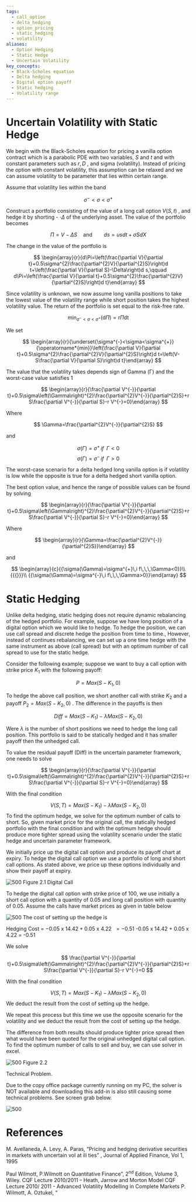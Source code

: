 ```yaml
---
tags:
  - call_option
  - delta_hedging
  - option_pricing
  - static_hedging
  - volatility
aliases:
  - Option Hedging
  - Static Hedge
  - Uncertain Volatility
key_concepts:
  - Black-Scholes equation
  - Delta hedging
  - Digital option payoff
  - Static hedging
  - Volatility range
---
```


# Uncertain Volatility with Static Hedge

We begin with the Black-Scholes equation for pricing a vanilla option contract which is a  parabolic PDE with two variables,  $S$   and  $t$   and with constant parameters such as  $r,D$  , and sigma  (volatility).  Instead of pricing the option with constant volatility, this assumption can be relaxed  and we can assume volatility to be parameter that lies within certain range.

Assume that volatility lies within the band

$$
\sigma^{-}<\sigma<\sigma^{+}
$$

Construct a portfolio consisting of the value of a long call option   $V(S,t)$  ,  and hedge it by shorting  -  $\cdot\Delta$   of the underlying asset. The value of the portfolio becomes

$$
\Pi=V-\Delta S\quad\mathrm{and}\qquad d s=u s d t+\sigma S d X
$$

The change in the value of the portfolio is

$$
\begin{array}{r}{d\Pi=\left(\frac{\partial V}{\partial t}+0.5\sigma^{2}\frac{\partial^{2}V}{\partial^{2}S}\right)d t+\left(\frac{\partial V}{\partial S}-\Delta\right)d s,\qquad d\Pi=\left(\frac{\partial V}{\partial t}+0.5\sigma^{2}\frac{\partial^{2}V}{\partial^{2}S}\right)d t}\end{array}
$$

Since volatility is unknown, we now assume long vanilla positions to take the lowest value of  the volatility range while short position takes the highest volatility value. The return of the  portfolio is set equal to the risk-free rate.

$$
\operatorname*{min}_{\sigma^{-}<\sigma<\sigma^{+}}(\mathrm{d}\Pi)=\mathrm{r}\Pi\mathrm{d}\mathrm{t}
$$

We set

$$
\begin{array}{r}{\underset{\sigma^{-}<\sigma<\sigma^{+}}{\operatorname*{min}}\left(\frac{\partial V}{\partial t}+0.5\sigma^{2}\frac{\partial^{2}V}{\partial^{2}S}\right)d t=\left(V-S\frac{\partial V}{\partial S}\right)d t}\end{array}
$$

The value that the volatility takes depends sign of Gamma  (Γ)  and the worst-case value  satisfies 1

$$
\begin{array}{r}{\frac{\partial V^{-}}{\partial t}+0.5\sigma\left(\Gamma\right)^{2}\frac{\partial^{2}V^{-}}{\partial^{2}S}+r S\frac{\partial V^{-}}{\partial S}-r V^{-}=0}\end{array}
$$

Where

$$
\Gamma=\frac{\partial^{2}V^{-}}{\partial^{2}S}
$$

and

$$
\sigma(\Gamma)=\sigma^{+}\,i f\,\,\,\Gamma<0
$$
$$
\sigma(\Gamma)=\sigma^{-}\,i f\,\,\,\Gamma>0
$$

The worst-case scenario for a delta hedged long vanilla option is if volatility is low while the  opposite is true for a delta hedged short vanilla option.

The best option value, and hence the range of possible values can be found by solving

$$
\begin{array}{r}{\frac{\partial V^{-}}{\partial t}+0.5\sigma\left(\Gamma\right)^{2}\frac{\partial^{2}V^{-}}{\partial^{2}S}+r S\frac{\partial V^{-}}{\partial S}-r V^{-}=0}\end{array}
$$

Where

$$
\begin{array}{r}{\Gamma=\frac{\partial^{2}V^{-}}{\partial^{2}S}}\end{array}
$$

and

$$
\begin{array}{c}{{\sigma(\Gamma)=\sigma^{+}\,i f\,\,\,\Gamma<0}}\\ {{{}}}\\ {{\sigma(\Gamma)=\sigma^{-}\,i f\,\,\,\Gamma>0}}\end{array}
$$

# Static Hedging

Unlike delta hedging, static hedging does not require dynamic rebalancing of the hedged  portfolio. For example, suppose we have long position of a digital option which we would like  to hedge. To hedge the position, we can use call spread and discrete hedge the position from  time to time., However, instead of continues rebalancing, we can set up a one time hedge with  the same instrument as above (call spread) but with an optimum number of call spread to use  for the static hedge.

Consider the following example; suppose we want to buy a call option with strike price  $K_{1}$  with  the following payoff:

$$
P=M a x(S-K_{1},0)
$$

To hedge the above call position, we short another call with strike   $K_{2}$   and a  payoff    $P_{2}=M a x(S-K_{2},0)$  . The difference in the payoffs is then

$$
D i f f=M a x(S-K_{1})-\lambda M a x(S-K_{2},0)
$$

Were  $\lambda$   is the number of short positions we need to hedge the long call position. This portfolio  is said to be statically hedged and it has smaller payoff then the unhedged call.

To value the residual payoff (Diff) in the uncertain parameter framework, one needs to solve

$$
\begin{array}{r}{\frac{\partial V^{-}}{\partial t}+0.5\sigma\left(\Gamma\right)^{2}\frac{\partial^{2}V^{-}}{\partial^{2}S}+r S\frac{\partial V^{-}}{\partial S}-r V^{-}=0}\end{array}
$$

With the final condition

$$
V(S,T)=M a x(S-K_{1})-\lambda M a x(S-K_{2},0)
$$
To find the optimum hedge, we solve for the optimum number of calls to short. So, given  market price for the original call, the statically hedged portfolio with the final condition and  with the optimum hedge should produce more tighter spread using the volatility scenario under  the static hedge and uncertain parameter framework.

We initially price up the digital call option and produce its payoff chart at expiry. To hedge the  digital call option we use a portfolio of long and short call options. As stated above, we price  up these options individually and show their payoff at expiry.

 ![500](https://cdn-mineru.openxlab.org.cn/model-mineru/prod/ecdf772e3aa4af0f53fe817b89fa413953dd96fc531b8184d280aa92fb8bc4d3.jpg)
Figure 2.1 Digital Call

To hedge the digital call option with strike price of 100, we use initially a short call option with  a quantity of 0.05 and long call position with quantity of 0.05. Assume the calls have market  prices as given in table below

 ![500](https://cdn-mineru.openxlab.org.cn/model-mineru/prod/2e15a3eeb36d6b9070007678bb8d03a3bff2f9814cd044d111d37cb552c3c15e.jpg)
The cost of setting up the hedge is

Hedging Cost  $=$      $-0.05\mathrm{~x~}14.42+0.05\mathrm{~x~}4.22\ \ =-0.51$  -0.05 x 14.42 + 0.05 x 4.22   = -0.51

We solve

$$
\frac{\partial V^{-}}{\partial t}+0.5\sigma\left(\Gamma\right)^{2}\frac{\partial^{2}V^{-}}{\partial^{2}S}+r S\frac{\partial V^{-}}{\partial S}-r V^{-}=0
$$

With the final condition

$$
V(S,T)=M a x(S-K_{1})-\lambda M a x(S-K_{2},0)
$$
We deduct the result from the cost of setting up the hedge.

We repeat this process but this time we use the opposite scenario for the volatility and we  deduct the result from the cost of setting up the hedge.

The difference from both results should produce tighter price spread then what would have  been quoted for the original unhedged digital call option. To find the optimum number of calls  to sell and buy, we can use solver in excel.

 ![500](https://cdn-mineru.openxlab.org.cn/model-mineru/prod/24637b9c4b9db037fa269648befb29933c50788cb8447ca0e409b0d7a4b5c83b.jpg)
Figure 2.2

Technical Problem.

Due to the copy office package currently running on my PC, the solver is NOT available and  downloading this add-in is also still causing some technical problems. See screen grab below.

 ![500](https://cdn-mineru.openxlab.org.cn/model-mineru/prod/5105eb6ff589376f1f98b7390004f6a785796960570e9683ad0f2bfcfe1bdfc0.jpg)
# References

M. Avellaneda, A. Levy, A. Paras,  “Pricing and hedging derivative securities in markets with uncertain  vol at ili ties” , Journal of   Applied Finance, Vol 1, 1995

Paul Wilmott,  P.Wilmott on Quantitative Finance”,  $2^{n d}$   Edition, Volume 3, Wiley.     CQF  Lecture 2010/2011 – Heath, Jarrow and Morton Model     CQF Lecture 2010/ 2011 - Advanced Volatility Modelling in Complete Markets     P. Wilmott, A. Oztukel, “
